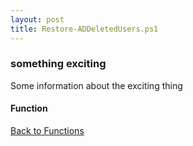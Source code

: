 ```yaml
---
layout: post
title: Restore-ADDeletedUsers.ps1
---
```


### something exciting

Some information about the exciting thing

#### Function

<script src="https://gist-it.appspot.com/github.com/BanterBoy/scripts-blog/blob/master/PowerShell/functions/activeDirectory/Restore-ADDeletedUsers.ps1" crossorigin="anonymous"></script>

<a href="/menu/_pages/functions.html">Back to Functions</a>
